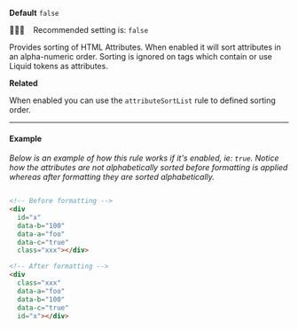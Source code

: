 **Default** `false`

💁🏽‍♀️ &nbsp;&nbsp; Recommended setting is: `false`

Provides sorting of HTML Attributes. When enabled it will sort attributes in an alpha-numeric order. Sorting is ignored on tags which contain or use Liquid tokens as attributes.

**Related**

When enabled you can use the `attributeSortList` rule to defined sorting order.

---

#### Example

_Below is an example of how this rule works if it's enabled, ie: `true`. Notice how the attributes are not alphabetically sorted before formatting is applied whereas after formatting they are sorted alphabetically._

```html

<!-- Before formatting -->
<div
  id="x"
  data-b="100"
  data-a="foo"
  data-c="true"
  class="xxx"></div>

<!-- After formatting -->
<div
  class="xxx"
  data-a="foo"
  data-b="100"
  data-c="true"
  id="x"></div>

```
